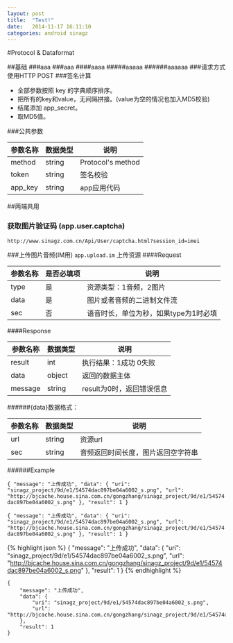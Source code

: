 ```yaml
---
layout: post
title:  "Test!"
date:   2014-11-17 16:11:10
categories: android sinagz
---
```


#Protocol & Dataformat

##基础
###aaa
###aaa
####aaaa
#####aaaaa
######aaaaaa
###请求方式
使用HTTP POST
###签名计算
- 全部参数按照 key 的字典顺序排序。
- 把所有的key和value，无间隔拼接。(value为空的情况也加入MD5校验)
- 结尾添加 app_secret。
- 取MD5值。

###公共参数

|参数名称|数据类型|说明|
|--------|--------|--------|
|method|string|Protocol's method|
|token|string|签名校验|
|app_key|string|app应用代码|

##两端共用
### 获取图片验证码 (app.user.captcha)
`http://www.sinagz.com.cn/Api/User/captcha.html?session_id=imei`


###上传图片音频(IM用)
`app.upload.im`
上传资源
####Request

|参数名称	|是否必填项|说明|
|--------|--------|--------|
|type|是|资源类型：1音频，2图片|
|data|是|图片或者音频的二进制文件流|
|sec|否|语音时长，单位为秒，如果type为1时必填|

####Response

|参数名称	|数据类型	|说明|
|--------|--------|--------|
|result	|int		|执行结果：1成功 0失败|
|data	|object	|返回的数据主体|
|message	|string	|result为0时，返回错误信息|

######{data}数据格式：

|参数名称	|数据类型	|说明|
|--------|--------|--------|
|url		|string	|资源url|
|sec		|string	|音频返回时间长度，图片返回空字符串|

######Example

`
{
	"message": "上传成功",
	"data": {
		"uri": "sinagz_project/9d/e1/54574dac897be04a6002_s.png",
		"url": "http://bjcache.house.sina.com.cn/gongzhang/sinagz_project/9d/e1/54574dac897be04a6002_s.png"
	},
	"result": 1
}
`


``
{
	"message": "上传成功",
	"data": {
		"uri": "sinagz_project/9d/e1/54574dac897be04a6002_s.png",
		"url": "http://bjcache.house.sina.com.cn/gongzhang/sinagz_project/9d/e1/54574dac897be04a6002_s.png"
	},
	"result": 1
}
``

{% highlight json %}
	{
	"message": "上传成功",
	"data": {
		"uri": "sinagz_project/9d/e1/54574dac897be04a6002_s.png",
		"url": "http://bjcache.house.sina.com.cn/gongzhang/sinagz_project/9d/e1/54574dac897be04a6002_s.png"
	},
	"result": 1
	}
{% endhighlight %}


    {
        "message": "上传成功",
        "data": {
            "uri": "sinagz_project/9d/e1/54574dac897be04a6002_s.png",
            "url": "http://bjcache.house.sina.com.cn/gongzhang/sinagz_project/9d/e1/54574dac897be04a6002_s.png"
        },
        "result": 1
    }